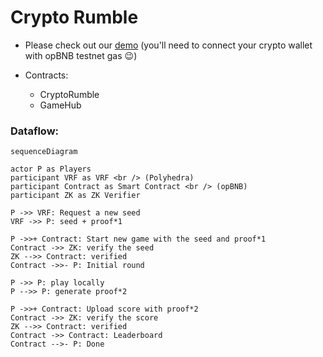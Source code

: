 # Crypto Rumble

- Please check out our [demo](https://test.zypher.game/CryptoRumble/) (you'll need to connect your crypto wallet with opBNB testnet gas :wink:)

- Contracts:
  - CryptoRumble
  - GameHub

### Dataflow:

```mermaid
sequenceDiagram

actor P as Players
participant VRF as VRF <br /> (Polyhedra)
participant Contract as Smart Contract <br /> (opBNB)
participant ZK as ZK Verifier

P ->> VRF: Request a new seed
VRF ->> P: seed + proof*1

P ->>+ Contract: Start new game with the seed and proof*1
Contract ->> ZK: verify the seed
ZK -->> Contract: verified
Contract ->>- P: Initial round

P ->> P: play locally
P -->> P: generate proof*2

P ->>+ Contract: Upload score with proof*2
Contract ->> ZK: verify the score
ZK -->> Contract: verified
Contract ->> Contract: Leaderboard
Contract -->- P: Done
```
